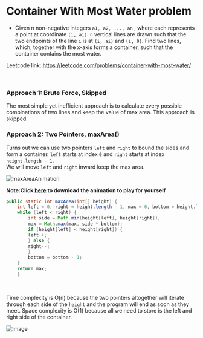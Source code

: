 # Container With Most Water problem
* Given n non-negative integers `a1, a2, ..., an` , where each represents a point at coordinate `(i, ai)`. `n` vertical lines are drawn such that the two endpoints of the line `i` is at `(i, ai)` and `(i, 0)`. Find two lines, which, together with the x-axis forms a container, such that the container contains the most water.

Leetcode link: https://leetcode.com/problems/container-with-most-water/

<br/>

### Approach 1: Brute Force, Skipped
The most simple yet inefficient approach is to calculate every possible combinations of two lines and keep the value of max area. This approach is skipped.

### Approach 2: Two Pointers, maxArea()
Turns out we can use two pointers `left` and `right` to bound the sides and form a container. `left` starts at index `0` and `right` starts at index `height.length - 1`.\
We will move `left` and `right` inward keep the max area.


   ![maxAreaAnimation](https://user-images.githubusercontent.com/25105806/121755812-00797b80-cacd-11eb-80e4-129c40acb153.gif)

**Note:Click [here](https://github.com/artisan1218/LeetCode-Solution/blob/main/solutions/maxArea/maxAreaAnimation.ppsx) to download the animation to play for yourself**


```java
public static int maxArea(int[] height) {
	int left = 0, right = height.length - 1, max = 0, bottom = height.length - 1;
	while (left < right) {
	    int side = Math.min(height[left], height[right]);
	    max = Math.max(max, side * bottom);
	    if (height[left] < height[right]) {
		left++;
	    } else {
		right--;
	    }
	    bottom = bottom - 1;
	}
	return max;
    }
```


<br />

Time complexity is O(n) because the two pointers altogether will iterate through each side of the `height` and the program will end as soon as they meet. Space complexity is O(1) because all we need to store is the left and right side of the container.

![image](https://user-images.githubusercontent.com/25105806/118609194-5c234400-b76f-11eb-9657-8a2d0b0900c8.png)


